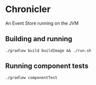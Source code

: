 # Chronicler
An Event Store running on the JVM

## Building and running
`./gradlew build buildImage && ./run.sh`

## Running component tests
`./gradlew componentTest`
